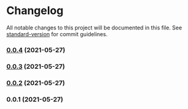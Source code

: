 # Changelog

All notable changes to this project will be documented in this file. See [standard-version](https://github.com/conventional-changelog/standard-version) for commit guidelines.

### [0.0.4](https://github.com/maneuver-agency/iubenda-nuxt-module/compare/v0.0.3...v0.0.4) (2021-05-27)

### [0.0.3](https://github.com/maneuver-agency/iubenda-nuxt-module/compare/v0.0.2...v0.0.3) (2021-05-27)

### [0.0.2](https://github.com/maneuver-agency/iubenda-nuxt-module/compare/v0.0.1...v0.0.2) (2021-05-27)

### 0.0.1 (2021-05-27)
